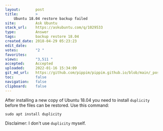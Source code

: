 ```yaml
---
layout:       post
title:        >
    Ubuntu 18.04 restore backup failed
site:         Ask Ubuntu
stack_url:    https://askubuntu.com/q/1029533
type:         Answer
tags:         backup restore 18.04
created_date: 2018-04-29 05:23:23
edit_date:    
votes:        "2 "
favorites:    
views:        "3,511 "
accepted:     Accepted
uploaded:     2022-01-16 15:34:09
git_md_url:   https://github.com/pippim/pippim.github.io/blob/main/_posts/2018/2018-04-29-Ubuntu-18.04-restore-backup-failed.md
toc:          false
navigation:   false
clipboard:    false
---
```


After installing a new copy of Ubuntu 18.04 you need to install `duplicity` before the files can be restored. Use this command:

``` 
sudo apt install duplicity
```

Disclaimer: I don't use `duplicity` myself.
